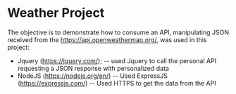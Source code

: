 # Weather Project
The objective is to demonstrate how to consume an API,
manipulating JSON received from the https://api.openweathermap.org/,
was used in this project:
- Jquery (https://jquery.com/);
-- used Jquery to call the personal API requesting a JSON response with personalized data
- NodeJS (https://nodejs.org/en/)
-- Used ExpressJS (https://expressjs.com/)
-- Used HTTPS to get the data from the API
